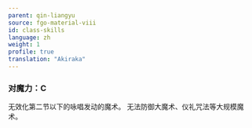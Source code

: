 ```yaml
---
parent: qin-liangyu
source: fgo-material-viii
id: class-skills
language: zh
weight: 1
profile: true
translation: "Akiraka"
---
```


### 对魔力：C

无效化第二节以下的咏唱发动的魔术。
无法防御大魔术、仪礼咒法等大规模魔术。
